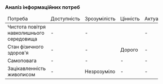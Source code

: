 ### Аналіз інформаційних потреб

<table>
     <thead>
           <tr>
               <td>Потреба</td>
               <td>Доступність</td>
               <td>Зрозумілість</td>
               <td>Цінність</td>
               <td>Актуальність</td>
           </tr>
     </thead>
     <tr>
           <td>Чистота повітря навколишнього середовища</td>
           <td>-</td>
           <td>-</td>
           <td></td>
           <td>-</td>
     </tr>
     <tr>
           <td>Стан фізичного здоров'я</td>
           <td>-</td>
           <td>-</td>
           <td>Дорого</td>
           <td>-</td>
     </tr>
     <tr>
           <td>Самоповага</td>
           <td>-</td>
           <td>-</td>
           <td>-</td>
           <td>-</td>
     </tr>
     <tr>
           <td>Зацікавленність живописом</td>
           <td>-</td>
           <td>Незрозуміло</td>
           <td>-</td>
           <td>-</td>
     </tr>
